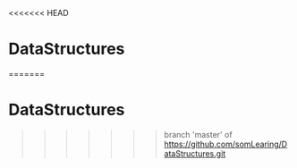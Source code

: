 <<<<<<< HEAD
# DataStructures
=======
# DataStructures
>>>>>>> branch 'master' of https://github.com/somLearing/DataStructures.git

